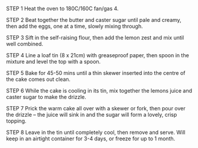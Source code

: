STEP 1
Heat the oven to 180C/160C fan/gas 4.

STEP 2
Beat together the butter and caster sugar until pale and creamy, then add the eggs, one at a time, slowly mixing through.

STEP 3
Sift in the self-raising flour, then add the lemon zest and mix until well combined.

STEP 4
Line a loaf tin (8 x 21cm) with greaseproof paper, then spoon in the mixture and level the top with a spoon.

STEP 5
Bake for 45-50 mins until a thin skewer inserted into the centre of the cake comes out clean.

STEP 6
While the cake is cooling in its tin, mix together the lemons juice and caster sugar to make the drizzle.

STEP 7
Prick the warm cake all over with a skewer or fork, then pour over the drizzle – the juice will sink in and the sugar will form a lovely, crisp topping.

STEP 8
Leave in the tin until completely cool, then remove and serve. Will keep in an airtight container for 3-4 days, or freeze for up to 1 month.